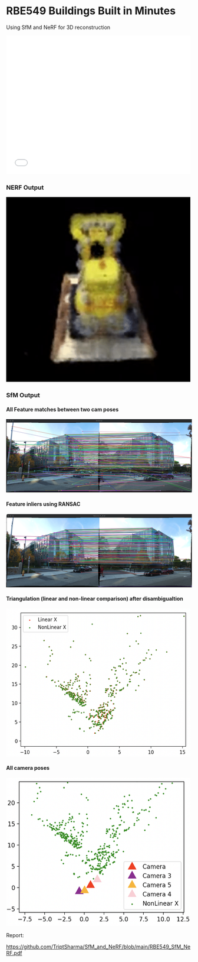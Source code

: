 # RBE549 Buildings Built in Minutes
Using SfM and NeRF for 3D reconstruction

<embed src="/RBE549_SfM_NeRF.pdf"  width="500" height="375">

### NERF Output
<p> 
<img src="Phase2/lego_gif.gif" width="500" height="500"/> 
</p>

### SfM Output

#### All Feature matches between two cam poses
<p> 
<img src="Phase1/unity_matches.png" /> </p>

#### Feature inliers using RANSAC
<p> 
<img src="Phase1/unity_inliers.png" /> </p>

#### Triangulation (linear and non-linear comparison) after disambigualtion
<p> 
<img src="Phase1/unity_tri_compare.png" width="500" height="400"/> </p>

#### All camera poses
<p> 
<img src="Phase1/unity_all_cams.png" width="500" height="400"/> </p>


Report:

https://github.com/TriptSharma/SfM_and_NeRF/blob/main/RBE549_SfM_NeRF.pdf
